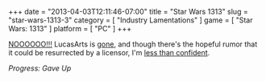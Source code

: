 +++
date = "2013-04-03T12:11:46-07:00"
title = "Star Wars 1313"
slug = "star-wars-1313-3"
category = [ "Industry Lamentations" ]
game = [ "Star Wars: 1313" ]
platform = [ "PC" ]
+++

<a href="http://nooooooooooooooo.com/vader.jpg">NOOOOOO!!!</a>  LucasArts is <a href="http://www.gamespot.com/news/lucasarts-closed-6406363">gone</a>, and though there's the hopeful rumor that it could be resurrected by a licensor, I'm <a href="http://en.wikipedia.org/wiki/Star_Wars:_Battlefront_III">less than confident</a>.

<i>Progress: Gave Up</i>